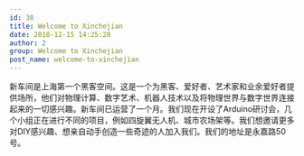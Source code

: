 ```yaml
---
id: 38
title: Welcome to Xinchejian
date: 2010-12-15 14:25:28
author: 2
group: Welcome to Xinchejian
post_name: welcome-to-xinchejian
---
```


新车间是上海第一个黑客空间。这是一个为黑客、爱好者、艺术家和业余爱好者提供场所，他们对物理计算、数字艺术、机器人技术以及将物理世界与数字世界连接起来的一切感兴趣。新车间已运营了一个月。我们现在开设了Arduino研讨会，几个小组正在进行不同的项目，例如四旋翼无人机、城市农场架等。我们想邀请更多对DIY感兴趣、想亲自动手创造一些奇迹的人加入我们。我们的地址是永嘉路50号。